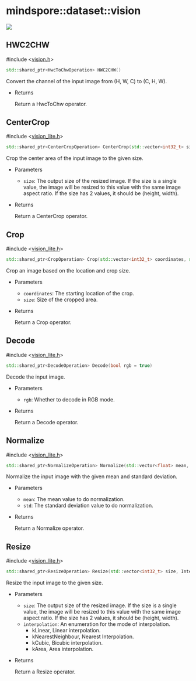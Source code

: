# mindspore::dataset::vision

<a href="https://gitee.com/mindspore/docs/blob/master/docs/api_cpp/source_en/vision.md" target="_blank"><img src="https://gitee.com/mindspore/docs/raw/master/resource/_static/logo_source.png"></a>

## HWC2CHW

\#include &lt;[vision.h](https://gitee.com/mindspore/mindspore/blob/master/mindspore/ccsrc/minddata/dataset/include/vision.h)&gt;

```cpp
std::shared_ptr<HwcToChwOperation> HWC2CHW()
```

Convert the channel of the input image from (H, W, C) to (C, H, W).

- Returns

    Return a HwcToChw operator.

## CenterCrop

\#include &lt;[vision_lite.h](https://gitee.com/mindspore/mindspore/blob/master/mindspore/ccsrc/minddata/dataset/include/vision_lite.h)&gt;

```cpp
std::shared_ptr<CenterCropOperation> CenterCrop(std::vector<int32_t> size)
```

Crop the center area of the input image to the given size.

- Parameters

    - `size`: The output size of the resized image. If the size is a single value, the image will be resized to this value with the same image aspect ratio. If the size has 2 values, it should be (height, width).

- Returns

    Return a CenterCrop operator.

## Crop

\#include &lt;[vision_lite.h](https://gitee.com/mindspore/mindspore/blob/master/mindspore/ccsrc/minddata/dataset/include/vision_lite.h)&gt;

```cpp
std::shared_ptr<CropOperation> Crop(std::vector<int32_t> coordinates, std::vector<int32_t> size)
```

Crop an image based on the location and crop size.

- Parameters

    - `coordinates`: The starting location of the crop.
    - `size`: Size of the cropped area.

- Returns

    Return a Crop operator.

## Decode

\#include &lt;[vision_lite.h](https://gitee.com/mindspore/mindspore/blob/master/mindspore/ccsrc/minddata/dataset/include/vision_lite.h)&gt;

```cpp
std::shared_ptr<DecodeOperation> Decode(bool rgb = true)
```

Decode the input image.

- Parameters

    - `rgb`: Whether to decode in RGB mode.

- Returns

    Return a Decode operator.

## Normalize

\#include &lt;[vision_lite.h](https://gitee.com/mindspore/mindspore/blob/master/mindspore/ccsrc/minddata/dataset/include/vision_lite.h)&gt;

```cpp
std::shared_ptr<NormalizeOperation> Normalize(std::vector<float> mean, std::vector<float> std)
```

Normalize the input image with the given mean and standard deviation.

- Parameters

    - `mean`: The mean value to do normalization.
    - `std`: The standard deviation value to do normalization.

- Returns

    Return a Normalize operator.

## Resize

\#include &lt;[vision_lite.h](https://gitee.com/mindspore/mindspore/blob/master/mindspore/ccsrc/minddata/dataset/include/vision_lite.h)&gt;

```cpp
std::shared_ptr<ResizeOperation> Resize(std::vector<int32_t> size, InterpolationMode interpolation = InterpolationMode::kLinear)
```

Resize the input image to the given size.

- Parameters

    - `size`: The output size of the resized image. If the size is a single value, the image will be resized to this value with the same image aspect ratio. If the size has 2 values, it should be (height, width).
    - `interpolation`: An enumeration for the mode of interpolation.
        - kLinear, Linear interpolation.
        - kNearestNeighbour, Nearest Interpolation.
        - kCubic, Bicubic interpolation.
        - kArea, Area interpolation.

- Returns

    Return a Resize operator.
